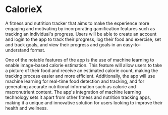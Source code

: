 # CalorieX
A fitness and nutrition tracker that aims to make the experience more engaging and motivating by incorporating gamification features
such as tracking an individual's progress. Users will be able to create an account and login to the app to track their progress, log their food and exercise, 
set and track goals, and view their progress and goals in an easy-to-understand format.

One of the notable features of the app is the use of machine learning to enable image-based calorie estimation. This feature will allow users to take 
a picture of their food and receive an estimated calorie count, making the tracking process easier and more efficient. Additionally, the app will 
use machine learning for real-time food detection and tracking, and for generating accurate nutritional information such as calorie and macronutrient content. 
The app's integration of machine learning technology sets it apart from other fitness and nutrition tracking apps, making it a unique and innovative solution 
for users looking to improve their health and wellness.
